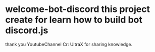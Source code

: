 # welcome-bot-discord this project create for learn how to build bot discord.js
thank you YoutubeChannel Cr: UltraX for sharing knowledge.
